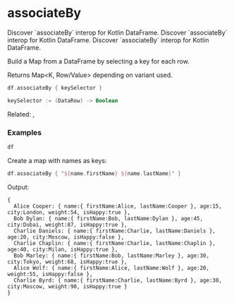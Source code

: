 # associateBy

<web-summary>
Discover `associateBy` interop for Kotlin DataFrame.
</web-summary>

<card-summary>
Discover `associateBy` interop for Kotlin DataFrame.
</card-summary>

<link-summary>
Discover `associateBy` interop for Kotlin DataFrame.
</link-summary>

<!---IMPORT org.jetbrains.kotlinx.dataframe.samples.api.collectionsInterop.AssociateBySamples-->

Build a Map from a DataFrame by selecting a key for each row.

Returns Map<K, Row/Value> depending on variant used.

```kotlin
df.associateBy { keySelector }

keySelector := (DataRow) -> Boolean 
```

Related: [](associate.md), [](toMap.md)

### Examples

<!---FUN notebook_test_associateBy_1-->

```kotlin
df
```

<!---END-->

<inline-frame src="./resources/notebook_test_associateBy_1.html" width="100%" height="500px"></inline-frame>

Create a map with names as keys:

<!---FUN notebook_test_associateBy_2-->

```kotlin
df.associateBy { "${name.firstName} ${name.lastName}" }
```

<!---END-->

Output:

```
{
  Alice Cooper: { name:{ firstName:Alice, lastName:Cooper }, age:15, city:London, weight:54, isHappy:true },
  Bob Dylan: { name:{ firstName:Bob, lastName:Dylan }, age:45, city:Dubai, weight:87, isHappy:true },
  Charlie Daniels: { name:{ firstName:Charlie, lastName:Daniels }, age:20, city:Moscow, isHappy:false },
  Charlie Chaplin: { name:{ firstName:Charlie, lastName:Chaplin }, age:40, city:Milan, isHappy:true },
  Bob Marley: { name:{ firstName:Bob, lastName:Marley }, age:30, city:Tokyo, weight:68, isHappy:true },
  Alice Wolf: { name:{ firstName:Alice, lastName:Wolf }, age:20, weight:55, isHappy:false },
  Charlie Byrd: { name:{ firstName:Charlie, lastName:Byrd }, age:30, city:Moscow, weight:90, isHappy:true }
}
```
